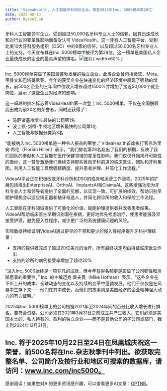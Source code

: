 ```yaml
---
title: 'VideaHealth, 人工智能牙科初创企业，荣登2025年Inc. 5000榜单第28位'
date: 2025-08-13
author: ByteAILab
---
```


牙科人工智能领军企业，受到超过50,000名牙科专业人士的信赖，因其迅速成长和对行业的变革性影响而备受认可
VideaHealth，这一牙科人工智能平台，受到北美10大牙科服务组织（DSO）中的8家的信任，以及超过50,000名牙科专业人士的支持，今天宣布其在Inc. 5000榜单中被评为第28位，这一榜单是美国私人企业最快成长的企业的最具声望的排名。![图片](https://ai-techpark.com/wp-content/uploads/VideaHealth.jpg){ width=60% }

---


Inc. 5000榜单突显了美国最蓬勃发展的独立企业，此类企业曾包括微软、Meta、甲骨文和巴塔哥尼亚。今年的获奖企业在快速变化的经济环境中展现了强劲的增长，前500名企业的三年间中位收入增长超过1500%并增加了接近50,000个就业岗位，展示了这些企业对经济的影响。

这一卓越的排名标志着VideaHealth第一次登上Inc. 5000榜单，不仅在全国脱颖而出成为前30名的荣誉者，同时还获得了：

- 马萨诸塞州增长最快的公司第1名
- 波士顿-剑桥-牛顿地区增长最快的公司第1名
- 人工智能与数据分类第3名

“能被纳入Inc. 5000榜单是一种令人振奋的荣誉，” VideaHealth首席执行官弗洛里安·希伦（Florian Hillen）表示。“我们排名第28名超出了我们的预期，反映了我们团队的奉献和人工智能在医疗保健领域的变革性影响。我们仅仅开始揭开可能性的面纱，这一赞誉激励我们继续支持那些推动牙科前进的临床医生、团队和牙科集团，利用人工智能工具增强精确度、提升患者护理、并简化工作流程。”

VideaAI平台正在积极改变牙科诊所和DSO的临床和运营工作流程。2025年的扩展包括推出EnterpriseAI、OrthoAI、ImplantsAI和ClaimsAI。这些增强功能为牙科专业人士和领导者提供了全面的见解，以实现一致、可扩展的绩效，帮助识别早期护理机会以适应矫正器和植牙候选人，并简化跨诊所的收入和保险工作流程。

人工智能在牙科领域提供了可量化的价值，赋能护理提供者并改善患者结果。VideaAI帮助临床医生早期识别潜在疾病，更好地优先考虑治疗，使患者能够及早接受护理，避免侵入性程序，减少更广泛的系统健康问题的风险。

实际数据持续证明VideaAI通过更早的干预和更少的侵入性程序提升牙科护理结果：

- 支持的提供者完成了超过20亿美元的治疗，所有最终决定均由持证临床医生作出
- 支持的诊所的病例接受率增加了超过20%

“进入Inc. 5000始终是一项非凡的成就，但今年获得名额更是彰显了公司韧性和清晰愿景的重要性，” Inc. 的主编迈克·霍夫曼（Mike Hofman）表示。“这些企业在不断上升的成本、全球动态的变化以及持续的变革中蓬勃发展。他们不仅仅是在风暴中生存下来——他们在其中成长，而他们的故事则是美国经济的企业精神强大动力的有力证明。”

2025年Inc. 5000榜单上的公司根据2021年至2024年间的百分比收入增长进行排名。要符合资格，公司必须在2021年3月31日之前成立并产生收入。它们必须是美国本土的、私人持有的、盈利的独立企业——而不是其他公司的子公司或部门，截止到2024年12月31日。

Inc. 将于2025年10月22日至24日在凤凰城庆祝这一荣誉，前500名将在Inc.杂志秋季刊中列出。欲获取完整名单、公司简介及按行业和地区可搜索的数据库，请访问：www.inc.com/inc5000。
---
感谢阅读！如果您对AI的更多资讯感兴趣，可以查看更多AI文章：[GPTNB](https://gptnb.com)。
